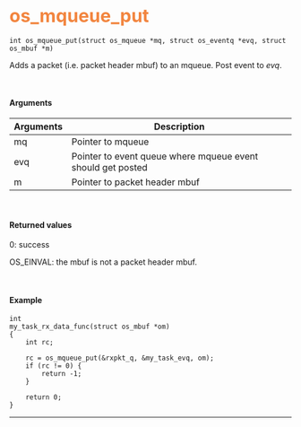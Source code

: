 ## <font color="#F2853F" style="font-size:24pt">os_mqueue_put</font>

```no-highlight
int os_mqueue_put(struct os_mqueue *mq, struct os_eventq *evq, struct os_mbuf *m)
```

Adds a packet (i.e. packet header mbuf) to an mqueue. Post event to *evq*. 

<br>

#### Arguments

| Arguments | Description |
|-----------|-------------|
| mq |  Pointer to mqueue  |
| evq | Pointer to event queue where mqueue event should get posted |
| m | Pointer to packet header mbuf |

<br>

#### Returned values

0: success

OS_EINVAL: the mbuf is not a packet header mbuf.

<br>

#### Example

```no-highlight
int
my_task_rx_data_func(struct os_mbuf *om)
{
    int rc;

    rc = os_mqueue_put(&rxpkt_q, &my_task_evq, om);
    if (rc != 0) {
        return -1;
    }

    return 0;
}
```

---------------------
